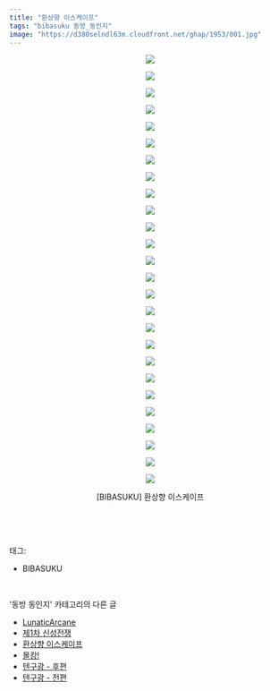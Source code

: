 ```yaml
---
title: "환상향 이스케이프"
tags: "bibasuku 동방_동인지"
image: "https://d380selndl63m.cloudfront.net/ghap/1953/001.jpg"
---
```

<div class="article">
<p style="text-align: center; clear: none; float: none;"><img src="{{ site.imgserver5 }}/ghap/1953/001.jpg"/></p>
<p style="text-align: center; clear: none; float: none;"><img src="{{ site.imgserver5 }}/ghap/1953/002.jpg"/></p>
<p style="text-align: center; clear: none; float: none;"><img src="{{ site.imgserver5 }}/ghap/1953/003.jpg"/></p>
<p style="text-align: center; clear: none; float: none;"><img src="{{ site.imgserver5 }}/ghap/1953/004.jpg"/></p>
<p style="text-align: center; clear: none; float: none;"><img src="{{ site.imgserver5 }}/ghap/1953/005.jpg"/></p>
<p style="text-align: center; clear: none; float: none;"><img src="{{ site.imgserver5 }}/ghap/1953/006.jpg"/></p>
<p style="text-align: center; clear: none; float: none;"><img src="{{ site.imgserver5 }}/ghap/1953/007.jpg"/></p>
<p style="text-align: center; clear: none; float: none;"><img src="{{ site.imgserver5 }}/ghap/1953/008.jpg"/></p>
<p style="text-align: center; clear: none; float: none;"><img src="{{ site.imgserver5 }}/ghap/1953/009.jpg"/></p>
<p style="text-align: center; clear: none; float: none;"><img src="{{ site.imgserver5 }}/ghap/1953/010.jpg"/></p>
<p style="text-align: center; clear: none; float: none;"><img src="{{ site.imgserver5 }}/ghap/1953/011.jpg"/></p>
<p style="text-align: center; clear: none; float: none;"><img src="{{ site.imgserver5 }}/ghap/1953/012.jpg"/></p>
<p style="text-align: center; clear: none; float: none;"><img src="{{ site.imgserver5 }}/ghap/1953/013.jpg"/></p>
<p style="text-align: center; clear: none; float: none;"><img src="{{ site.imgserver5 }}/ghap/1953/014.jpg"/></p>
<p style="text-align: center; clear: none; float: none;"><img src="{{ site.imgserver5 }}/ghap/1953/015.jpg"/></p>
<p style="text-align: center; clear: none; float: none;"><img src="{{ site.imgserver5 }}/ghap/1953/016.jpg"/></p>
<p style="text-align: center; clear: none; float: none;"><img src="{{ site.imgserver5 }}/ghap/1953/017.jpg"/></p>
<p style="text-align: center; clear: none; float: none;"><img src="{{ site.imgserver5 }}/ghap/1953/018.jpg"/></p>
<p style="text-align: center; clear: none; float: none;"><img src="{{ site.imgserver5 }}/ghap/1953/019.jpg"/></p>
<p style="text-align: center; clear: none; float: none;"><img src="{{ site.imgserver5 }}/ghap/1953/020.jpg"/></p>
<p style="text-align: center; clear: none; float: none;"><img src="{{ site.imgserver5 }}/ghap/1953/021.jpg"/></p>
<p style="text-align: center; clear: none; float: none;"><img src="{{ site.imgserver5 }}/ghap/1953/022.jpg"/></p>
<p style="text-align: center; clear: none; float: none;"><img src="{{ site.imgserver5 }}/ghap/1953/023.jpg"/></p>
<p style="text-align: center; clear: none; float: none;"><img src="{{ site.imgserver5 }}/ghap/1953/024.jpg"/></p>
<p style="text-align: center; clear: none; float: none;"><img src="{{ site.imgserver5 }}/ghap/1953/025.jpg"/></p>
<p style="text-align: center; clear: none; float: none;"><img src="{{ site.imgserver5 }}/ghap/1953/026.jpg"/></p>
<p style="text-align: center; clear: none; float: none;">[BIBASUKU] 환상향 이스케이프</p>
<p><br/></p>
</div><br/>
<div class="tagTrail">
<p>태그: </p>
<ul>
<li>BIBASUKU</li>
</ul>
</div><br/>
<div class="another">
<p>'동방 동인지' 카테고리의 다른 글</p>
<ul>
<li><a href="/ghap_1955">LunaticArcane</a></li>
<li><a href="/ghap_1954">제1차 신성전쟁</a></li>
<li><a href="/ghap_1953">환상향 이스케이프</a></li>
<li><a href="/ghap_1952">몰캉!</a></li>
<li><a href="/ghap_1951">텐구광 - 후편</a></li>
<li><a href="/ghap_1950">텐구광 - 전편</a></li>
</ul>
</div><br/>
<div class="cb_module cb_fluid">
<div class="cb_wrt cb_profile">
</div><!-- commentList close -->
</div><br/>
